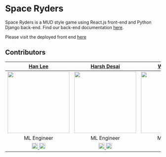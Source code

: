 # Space Ryders

Space Ryders is a MUD style game using React.js front-end and Python Django back-end. Find our back-end documentation [here](https://github.com/Space-Ryders/Space-Ryders-Back-End/blob/master/README.md).

Please visit the deployed front end [here](https://amazing-lewin-56da2a.netlify.com/)


## Contributors

|                                                                                  [Han Lee](https://github.com/leehanchung)                                                                                   |                                                                                    [Harsh Desai](https://github.com/hurshd0)                                                                                     |                                                                                     [Wenjing Liu](https://github.com/Nov05)                                                                                     |                                                                                     [Avraham Jacobsohn](https://github.com/noreallyimfine)                                                                                      |                                                                                       [Elliott Gunn](https://github.com/elliotgunn)                                                                                       |
| :-----------------------------------------------------------------------------------------------------------------------------------------------------------------------------------------------------------------: | :---------------------------------------------------------------------------------------------------------------------------------------------------------------------------------------------------------------: | :--------------------------------------------------------------------------------------------------------------------------------------------------------------------------------------------------------------------: | :-----------------------------------------------------------------------------------------------------------------------------------------------------------------------------------------------------------------: | :------------------------------------------------------------------------------------------------------------------------------------------------------------------------------------------------------------------: |
|                                             [<img src="https://ca.slack-edge.com/T4JUEB3ME-UDMEJ733Q-9733fb7b3589-512" width = "200" />](https://github.com/atbenedict)                                             |                                             [<img src="https://ca.slack-edge.com/T4JUEB3ME-UJC5GTE14-712d8aa1a31e-512" width = "200" />](https://github.com/yoshimii)                                             |                                               [<img src="https://ca.slack-edge.com/T4JUEB3ME-UL36DHDB7-982a15c56b0c-512" width = "200" />](https://github.com/lucasbaze)                                               |                                             [<img src="https://ca.slack-edge.com/T4JUEB3ME-UGDNCD5J4-0b625c8b858f-512" width = "200" />](https://github.com/daisymesa)                                              |                                                 [<img src="https://avatars2.githubusercontent.com/u/47289060?s=460&v=4" width = "200" />](https://github.com/amlane)                                                 |
|                                                                                                      ML Engineer                                                                                                      |                                                                                                 ML Engineer                                                                                                 |                                                                                                   ML Engineer                                                                                                    |                                                                                                 ML Engineer                                                                                                  |                                                                                                  ML Engineer                                                                                                  |
| [<img src="https://github.com/favicon.ico" width="20"> ](https://github.com/atbenedict) [ <img src="https://static.licdn.com/sc/h/al2o9zrvru7aqj8e1x2rzsrca" width="20"> ](https://www.linkedin.com/in/atbenedict/) | [<img src="https://github.com/favicon.ico" width="20"> ](https://github.com/yoshimii) [ <img src="https://static.licdn.com/sc/h/al2o9zrvru7aqj8e1x2rzsrca" width="20"> ](https://www.linkedin.com/in/emmazarate/) | [<img src="https://github.com/favicon.ico" width="20"> ](https://github.com/lucasbaze) [ <img src="https://static.licdn.com/sc/h/al2o9zrvru7aqj8e1x2rzsrca" width="20"> ](https://www.linkedin.com/in/lucas-bazemore/) | [<img src="https://github.com/favicon.ico" width="20"> ](https://github.com/daisymesa) [ <img src="https://static.licdn.com/sc/h/al2o9zrvru7aqj8e1x2rzsrca" width="20"> ](https://www.linkedin.com/in/webdevdaisy/) | [<img src="https://github.com/favicon.ico" width="20"> ](https://github.com/amlane) [ <img src="https://static.licdn.com/sc/h/al2o9zrvru7aqj8e1x2rzsrca" width="20"> ](https://www.linkedin.com/in/amanda-lane-dev/) |